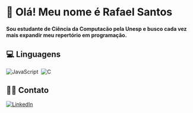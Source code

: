 # 👋 Olá! Meu nome é Rafael Santos 
#### Sou estudante de Ciência da Computacão pela Unesp e busco cada vez mais expandir meu repertório em programação.

## 💻 Linguagens

![JavaScript](https://img.shields.io/badge/JavaScript-F7DF1E?style=for-the-badge&logo=javascript&logoColor=black)&nbsp;
![C](https://img.shields.io/badge/C-00599C?style=for-the-badge&logo=c&logoColor=white)&nbsp;

## 🙋‍♂️ Contato

[![LinkedIn](https://img.shields.io/badge/LinkedIn-0077B5?style=for-the-badge&logo=linkedin&logoColor=white)](https://www.linkedin.com/in/rafael-medeiros-4839a0294/)